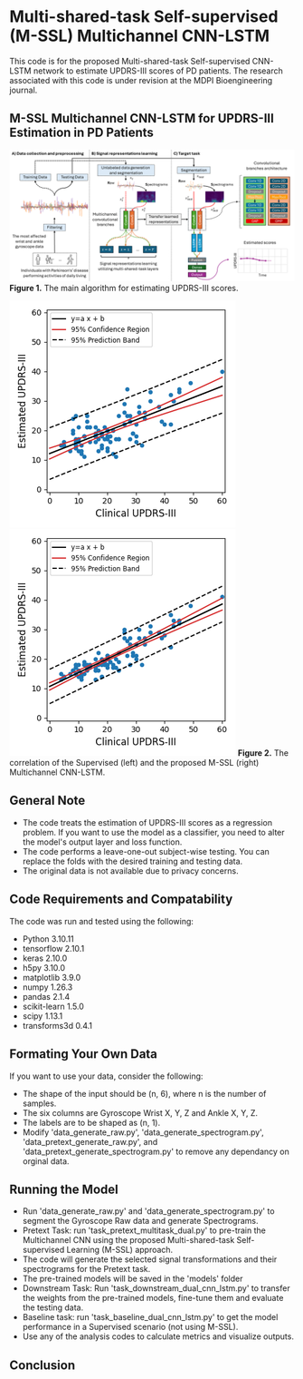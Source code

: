 # Multi-shared-task Self-supervised (M-SSL) Multichannel CNN-LSTM

This code is for the proposed Multi-shared-task Self-supervised CNN-LSTM network to estimate UPDRS-III scores of PD patients.
The research associated with this code is under revision at the MDPI Bioengineering journal.



## M-SSL Multichannel CNN-LSTM for UPDRS-III Estimation in PD Patients
![](figures/figure_main.png)
**Figure 1.** The main algorithm for estimating UPDRS-III scores.

![](figures/task_baseline_dual_cnn_lstm_correlation.png)	![](figures/task_downstream_dual_cnn_lstm_correlation.png)
**Figure 2.** The correlation of the Supervised (left) and the proposed M-SSL (right) Multichannel CNN-LSTM.


## General Note
- The code treats the estimation of UPDRS-III scores as a regression problem. If you want to use the model as a classifier, you need to alter the model's output layer and loss function.
- The code performs a leave-one-out subject-wise testing. You can replace the folds with the desired training and testing data. 
- The original data is not available due to privacy concerns.


## Code Requirements and Compatability
The code was run and tested using the following:
- Python		3.10.11
- tensorflow	2.10.1
- keras			2.10.0
- h5py			3.10.0
- matplotlib	3.9.0
- numpy			1.26.3
- pandas		2.1.4
- scikit-learn	1.5.0
- scipy			1.13.1
- transforms3d	0.4.1


## Formating Your Own Data
If you want to use your data, consider the following:
- The shape of the input should be (n, 6), where n is the number of samples.
- The six columns are Gyroscope Wrist X, Y, Z and Ankle X, Y, Z.
- The labels are to be shaped as (n, 1).
- Modify 'data_generate_raw.py', 'data_generate_spectrogram.py', 'data_pretext_generate_raw.py', and 'data_pretext_generate_spectrogram.py' to remove any dependancy on orginal data.



## Running the Model
- Run 'data_generate_raw.py' and 'data_generate_spectrogram.py' to segment the Gyroscope Raw data and generate Spectrograms.
- Pretext Task: run 'task_pretext_multitask_dual.py' to pre-train the Multichannel CNN using the proposed Multi-shared-task Self-supervised Learning (M-SSL) approach.
- The code will generate the selected signal transformations and their spectrograms for the Pretext task.
- The pre-trained models will be saved in the 'models' folder
- Downstream Task: Run 'task_downstream_dual_cnn_lstm.py' to transfer the weights from the pre-trained models, fine-tune them and evaluate the testing data.
- Baseline task: run 'task_baseline_dual_cnn_lstm.py' to get the model performance in a Supervised scenario (not using M-SSL).
- Use any of the analysis codes to calculate metrics and visualize outputs.


## Conclusion

